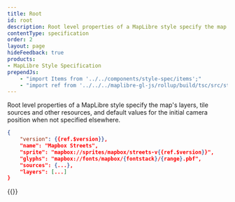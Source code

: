 ```yaml
---
title: Root
id: root
description: Root level properties of a MapLibre style specify the map's layers, tile sources and other resources, and default values for the initial camera position when not specified elsewhere.
contentType: specification
order: 2
layout: page
hideFeedback: true
products:
- MapLibre Style Specification
prependJs:
    - "import Items from '../../components/style-spec/items';"
    - "import ref from '../../../maplibre-gl-js/rollup/build/tsc/src/style-spec/reference/latest';"
---
```


Root level properties of a MapLibre style specify the map's layers, tile sources and other resources, and default values for the initial camera position when not specified elsewhere.

```json
{
    "version": {{ref.$version}},
    "name": "Mapbox Streets",
    "sprite": "mapbox://sprites/mapbox/streets-v{{ref.$version}}",
    "glyphs": "mapbox://fonts/mapbox/{fontstack}/{range}.pbf",
    "sources": {...},
    "layers": [...]
}
```

<!--
START GENERATED CONTENT:
Content in this section is generated directly using the MapLibre Style
Specification. To update any content displayed in this section, make edits to:
https://github.com/maplibre/maplibre-gl-js/blob/main/src/style-spec/reference/v8.json.
-->
{{<Items headingLevel='2' entry={ref.$root} />}}
<!-- END GENERATED CONTENT -->
